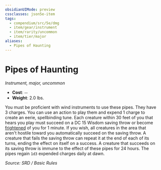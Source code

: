 ```yaml
---
obsidianUIMode: preview
cssclasses: json5e-item
tags:
  - compendium/src/5e/dmg
  - item/gear/instrument
  - item/rarity/uncommon
  - item/tier/major
aliases:
  - Pipes of Haunting
---
```

# Pipes of Haunting
*Instrument, major, uncommon*  

- **Cost**: ⏤
- **Weight**: 2.0 lbs.

You must be proficient with wind instruments to use these pipes. They have 3 charges. You can use an action to play them and expend 1 charge to create an eerie, spellbinding tune. Each creature within 30 feet of you that hears you play must succeed on a DC 15 Wisdom saving throw or become [frightened](rules/conditions.md#frightened) of you for 1 minute. If you wish, all creatures in the area that aren't hostile toward you automatically succeed on the saving throw. A creature that fails the saving throw can repeat it at the end of each of its turns, ending the effect on itself on a success. A creature that succeeds on its saving throw is immune to the effect of these pipes for 24 hours. The pipes regain `1d3` expended charges daily at dawn.

*Source: SRD / Basic Rules*